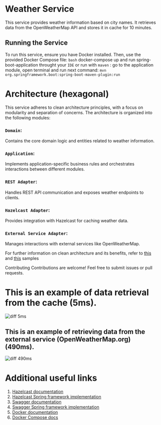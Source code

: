 # Weather Service

This service provides weather information based on city names. It retrieves data from the OpenWeatherMap API and stores it in cache for 10 minutes.

## Running the Service

To run this service, ensure you have Docker installed. Then, use the provided Docker Compose file: `bash` docker-compose up and run spring-boot-application throught your `IDE` or run with 
`maven` : go to the application module, open terminal and run next command: `mvn org.springframework.boot:spring-boot-maven-plugin:run`

# Architecture (hexagonal)
This service adheres to clean architecture principles, with a focus on modularity and separation of concerns. The architecture is organized into the following modules:

### `Domain`:
 Contains the core domain logic and entities related to weather information.

### `Application`:
 Implements application-specific business rules and orchestrates interactions between different modules.

### `REST Adapter`:
 Handles REST API communication and exposes weather endpoints to clients.

### `Hazelcast Adapter`:
 Provides integration with Hazelcast for caching weather data.

### `External Service Adapter`:
 Manages interactions with external services like OpenWeatherMap.

For further information on clean architecture and its benefits, refer to [this](https://en.wikipedia.org/wiki/Hexagonal_architecture_(software)) and [this](https://medium.com/ssense-tech/hexagonal-architecture-there-are-always-two-sides-to-every-story-bc0780ed7d9c) samples


Contributing
Contributions are welcome! Feel free to submit issues or pull requests.

# This is an example of data retrieval from the cache (5ms).
![diff 5ms](https://github.com/kokchay/kameleoon/assets/125590318/5d91c53c-6f74-4594-8c3b-b336d89705fa)

## This is an example of retrieving data from the external service (OpenWeatherMap.org) (490ms).
![diff 490ms](https://github.com/kokchay/kameleoon/assets/125590318/05406577-bd60-4862-9ba6-3cbaa5f74af6)

# Additional useful links
1. [Hazelcast documentation](https://docs.hazelcast.com/hazelcast/5.3/)
2. [Hazelcast Spring framework implementation](https://reflectoring.io/spring-boot-hazelcast/)
3. [Swagger documentation](https://swagger.io/docs/)
4. [Swagger Spring framework implementation](https://www.baeldung.com/spring-rest-openapi-documentation)
5. [Docker documentation](https://docs.docker.com/)
6. [Docker Compose docs](https://docs.docker.com/compose/)

